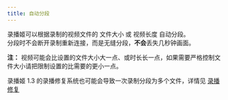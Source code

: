 ```yaml
---
title: 自动分段
---
```


录播姬可以根据录制的视频文件的 文件大小 或 视频长度 自动分段。  
分段时不会断开录制重新连接，而是无缝分段，**不会**丢失几秒钟画面。

**注：** 视频可能会比设置的文件大小大一点、或时长长一点，如果需要严格控制文件大小请把限制设置的比需要的更小一点。

录播姬 1.3 的录播修复系统也可能会导致一次录制分段为多个文件，详情见 [录播修复](/docs/process/)
